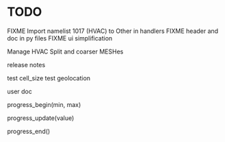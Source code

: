# TODO

FIXME Import namelist 1017 (HVAC) to Other in handlers
FIXME header and doc in py files
FIXME ui simplification

Manage HVAC
Split and coarser MESHes

release notes

test cell_size
test geolocation


user doc

progress_begin(min, max)

progress_update(value)

progress_end()
